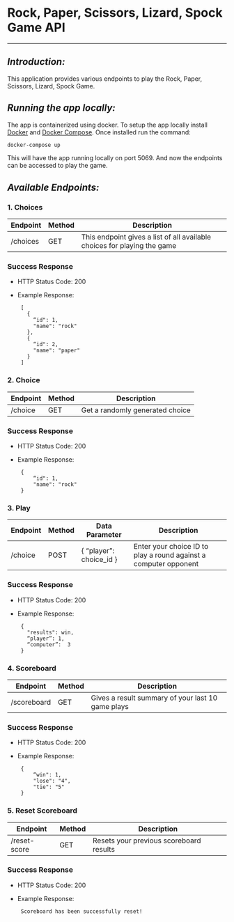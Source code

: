 # Rock, Paper, Scissors, Lizard, Spock Game API
***

## _Introduction:_
This application provides various endpoints to play the Rock, Paper, Scissors, Lizard, Spock Game.


## _Running the app locally:_
The app is containerized using docker. To setup the app locally install [Docker](https://docs.docker.com/engine/install/)  and [Docker Compose](https://docs.docker.com/compose/install/). Once installed run the command: 
```sh
docker-compose up
```
This will have the app running locally on port 5069. And now the endpoints can be accessed to play the game.


## _Available Endpoints:_
### 1. Choices

Endpoint | Method | Description
----------| ---- | -----------
/choices | GET | This endpoint  gives a list of all available choices for playing the game

### Success Response
+  HTTP Status Code: 200 
+  Example Response:

        [
          {
            “id": 1,
            "name": "rock"
          },
          {
            “id": 2,
            "name": "paper"
          }
        ]


### 2. Choice
Endpoint | Method | Description
----------| ---- | -----------
/choice | GET | Get a randomly generated choice

### Success Response
+  HTTP Status Code: 200 
+  Example Response:

        {
            “id": 1,
            "name": "rock"
        }


### 3. Play
Endpoint | Method | Data Parameter | Description
----------| ---- | ----------- |---------------
/choice | POST | { “player”: choice_id } |Enter your choice ID to play a round against a computer opponent

### Success Response
+  HTTP Status Code: 200 
+  Example Response:

        {
          "results": win,
          “player”: 1,
          “computer”:  3
        }


### 4. Scoreboard
Endpoint | Method | Description
----------| ---- | -----------
/scoreboard | GET | Gives a result summary of your last 10 game plays

### Success Response
+  HTTP Status Code: 200 
+  Example Response:

        {
            “win": 1,
            "lose": "4",
            "tie": "5"
        }


### 5. Reset Scoreboard
Endpoint | Method | Description
----------| ---- | -----------
/reset-score | GET | Resets your previous scoreboard results

### Success Response
+  HTTP Status Code: 200 
+  Example Response:

        Scoreboard has been successfully reset!      
